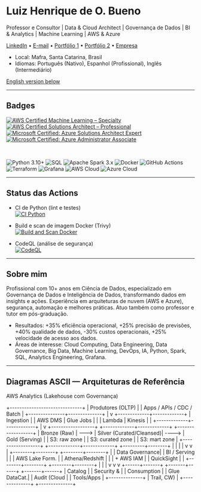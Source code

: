 # Luiz Henrique de O. Bueno

Professor e Consultor | Data & Cloud Architect | Governança de Dados | BI & Analytics | Machine Learning | AWS & Azure

[LinkedIn](https://www.linkedin.com/in/luiz-henrique-sc) • [E-mail](mailto:riquebue@hotmail.com) • [Portfólio 1](https://www.startrainings.net/blog) • [Portfólio 2](https://luiz-star.github.io) • [Empresa](https://www.startrainings.net/)

- Local: Mafra, Santa Catarina, Brasil
- Idiomas: Português (Nativo), Espanhol (Profissional), Inglês (Intermediário)

[English version below](#english-version)

---

## Badges

<!-- Certificações (clique para verificar) -->
[![AWS Certified Machine Learning – Specialty](https://img.shields.io/badge/AWS-ML%20Specialty-orange?logo=amazon-aws&logoColor=white)](https://www.credly.com/badges/2849aea2-ba81-4ee8-86c0-d2848284692b/public_url)
[![AWS Certified Solutions Architect – Professional](https://img.shields.io/badge/AWS-Solutions%20Architect%20Pro-orange?logo=amazon-aws&logoColor=white)](https://www.credly.com/badges/9f4c64e4-d1f2-4a00-976e-82275e844ec7/public_url)
[![Microsoft Certified: Azure Solutions Architect Expert](https://img.shields.io/badge/Azure-Solutions%20Architect%20Expert-0078D4?logo=microsoft-azure&logoColor=white)](https://learn.microsoft.com/pt-br/users/luizhenriquedeoliveirabueno-7070/credentials/dd00a3f2c24ed014?ref=https%3A%2F%2Fwww.linkedin.com%2F)
[![Microsoft Certified: Azure Administrator Associate](https://img.shields.io/badge/Azure-Administrator%20Associate-0078D4?logo=microsoft-azure&logoColor=white)](https://learn.microsoft.com/pt-br/users/luizhenriquedeoliveirabueno-7070/credentials/bf7ca8841cd428e2?ref=https%3A%2F%2Fwww.linkedin.com%2F)

<br/>



<!-- Stack principal -->
![Python 3.10+](https://img.shields.io/badge/Python-3.10%2B-3776AB?logo=python&logoColor=white)
![SQL](https://img.shields.io/badge/SQL-Analytics%20%7C%20DW-4479A1?logo=postgresql&logoColor=white)
![Apache Spark 3.x](https://img.shields.io/badge/Spark-3.x-E25A1C?logo=apache-spark&logoColor=white)
![Docker](https://img.shields.io/badge/Docker-Containerization-2496ED?logo=docker&logoColor=white)
![GitHub Actions](https://img.shields.io/badge/GitHub%20Actions-CI%2FCD-2088FF?logo=githubactions&logoColor=white)
![Terraform](https://img.shields.io/badge/Terraform-IaC-844FBA?logo=terraform&logoColor=white)
![Grafana](https://img.shields.io/badge/Grafana-Observability-F46800?logo=grafana&logoColor=white)
![AWS Cloud](https://img.shields.io/badge/Cloud-AWS-orange?logo=amazon-aws&logoColor=white)
![Azure Cloud](https://img.shields.io/badge/Cloud-Azure-0078D4?logo=microsoft-azure&logoColor=white)

---

## Status das Actions

- CI de Python (lint e testes)  
[![CI Python](https://github.com/luiz-star/luiz-star/actions/workflows/ci-python.yml/badge.svg?branch=main)](https://github.com/luiz-star/luiz-star/actions/workflows/ci-python.yml)

- Build e scan de imagem Docker (Trivy)  
[![Build and Scan Docker](https://github.com/luiz-star/luiz-star/actions/workflows/docker-build-scan.yml/badge.svg?branch=main)](https://github.com/luiz-star/luiz-star/actions/workflows/docker-build-scan.yml)

- CodeQL (análise de segurança)  
[![CodeQL](https://github.com/luiz-star/luiz-star/actions/workflows/codeql.yml/badge.svg?branch=main)](https://github.com/luiz-star/luiz-star/actions/workflows/codeql.yml)

---

## Sobre mim

Profissional com 10+ anos em Ciência de Dados, especializado em Governança de Dados e Inteligência de Dados, transformando dados em insights e ações. Experiência em arquiteturas de nuvem (AWS e Azure), segurança, automação e melhores práticas. Atuo também como professor e tutor em pós-graduação.

- Resultados: +35% eficiência operacional, +25% precisão de previsões, +40% qualidade de dados, -30% custos operacionais, +25% velocidade de acesso aos dados.
- Áreas de interesse: Cloud Computing, Data Engineering, Data Governance, Big Data, Machine Learning, DevOps, IA, Python, Spark, SQL, Analytics Engineering, Grafana.

---

## Diagramas ASCII — Arquiteturas de Referência

AWS Analytics (Lakehouse com Governança)

+------------------------------+
                        |        Produtores (OLTP)     |
                        |  Apps / APIs / CDC / Batch   |
                        +---------------+--------------+
                                        |
                                        v
                          +-------------+-------------+
                          |         Ingestion         |
                          |  AWS DMS | Glue Jobs |    |
                          |  Lambda  | Kinesis  |     |
                          +-------------+-------------+
                                        |
                                        v
+------------------+      +-------------+-------------+       +------------------+
|   Bronze (Raw)   | ---> |  Silver (Curated/Cleansed)| ----> |  Gold (Serving)  |
|  S3: raw zone    |      |  S3: curated zone         |       |  S3: mart zone   |
+------------------+      +-------------+-------------+       +---------+--------+
         |                               |                               |
         |                               v                               v
         |                      +--------+--------+             +--------+--------+
         |                      |  Data Governance|             |   BI / Serving  |
         |                      | AWS Lake Form.  |             | Athena/Redshift |
         |                      |   + AWS IAM     |             |   QuickSight    |
         |                      +--------+--------+             +--------+--------+
         |                               |                               |
         v                               v                               v
  +------+-------+               +-------+------+                +-------+------+
  |  Catalog     |               | Security &   |                | Consumption  |
  | Glue DataCat.|               | Audit (Cloud |                |  Tools/Apps  |
  +--------------+               | Trail, CW)   |                +--------------+
                                 +--------------+
